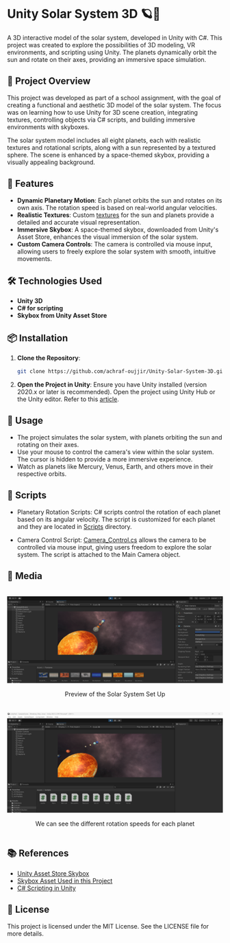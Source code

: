 # Unity Solar System 3D 🪐🌌

A 3D interactive model of the solar system, developed in Unity with C#. This project was created to explore the possibilities of 3D modeling, VR environments, and scripting using Unity. The planets dynamically orbit the sun and rotate on their axes, providing an immersive space simulation.

## 🚀 Project Overview

This project was developed as part of a school assignment, with the goal of creating a functional and aesthetic 3D model of the solar system. The focus was on learning how to use Unity for 3D scene creation, integrating textures, controlling objects via C# scripts, and building immersive environments with skyboxes.

The solar system model includes all eight planets, each with realistic textures and rotational scripts, along with a sun represented by a textured sphere. The scene is enhanced by a space-themed skybox, providing a visually appealing background.

## 🌌 Features

- **Dynamic Planetary Motion**: Each planet orbits the sun and rotates on its own axis. The rotation speed is based on real-world angular velocities.
- **Realistic Textures**: Custom [textures](Assets/Textures) for the sun and planets provide a detailed and accurate visual representation.
- **Immersive Skybox**: A space-themed skybox, downloaded from Unity's Asset Store, enhances the visual immersion of the solar system.
- **Custom Camera Controls**: The camera is controlled via mouse input, allowing users to freely explore the solar system with smooth, intuitive movements.

## 🛠️ Technologies Used

- **Unity 3D**
- **C# for scripting**
- **Skybox from Unity Asset Store**

## 📦 Installation

1. **Clone the Repository**:
   ```bash
   git clone https://github.com/achraf-oujjir/Unity-Solar-System-3D.git
   ```
2. **Open the Project in Unity**:
   Ensure you have Unity installed (version 2020.x or later is recommended). Open the project using Unity Hub or the Unity editor. Refer to this [article]([https://support.unity.com/hc/en-us/articles/4402520287124-How-do-I-add-a-project-saved-on-my-computer-into-the-Unity-Hub]).

## 🧭 Usage

- The project simulates the solar system, with planets orbiting the sun and rotating on their axes.
- Use your mouse to control the camera's view within the solar system. The cursor is hidden to provide a more immersive experience.
- Watch as planets like Mercury, Venus, Earth, and others move in their respective orbits.

## 🔧 Scripts

- Planetary Rotation Scripts: C# scripts control the rotation of each planet based on its angular velocity. The script is customized for each planet and they are located in [Scripts](Assets/Scripts) directory.

- Camera Control Script: [Camera_Control.cs](Assets/Scripts/Camera_Control.cs) allows the camera to be controlled via mouse input, giving users freedom to explore the solar system. The script is attached to the Main Camera object.

## 📸 Media

<br>
<div align="center">
   <img align="center" alt="preview" width="800" src="Images/7preview.png">
   <br><br>
   Preview of the Solar System Set Up   
</div>
<br>

<br>
<div align="center">
   <img align="center" alt="different_speeds_rotation" width="800" src="Images/9diff_speeds_rotations.png">
   <br><br>
   We can see the different rotation speeds for each planet  
</div>
<br>

## 📚 References

- [Unity Asset Store Skybox](https://assetstore.unity.com)
- [Skybox Asset Used in this Project](https://assetstore.unity.com/packages/2d/textures-materials/sky/starfield-skybox-92717)
- [C# Scripting in Unity](https://docs.unity3d.com/Manual/scripting.html)

## 📝 License

This project is licensed under the MIT License. See the LICENSE file for more details.
